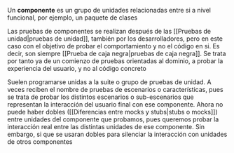 Un **componente** es un grupo de unidades relacionadas entre si a nivel funcional, por ejemplo, un paquete de clases

Las pruebas de componentes se realizan después de las [[Pruebas de unidad|pruebas de unidad]], también por los desarrolladores, pero en este caso con el objetivo de probar el comportamiento y no el código en si. Es decir, son siempre [[Prueba de caja negra|pruebas de caja negra]]. Se trata por tanto ya de un comienzo de pruebas orientadas al dominio, a probar la experiencia del usuario, y no al código concreto

Suelen programarse unidas a la suite o grupo de pruebas de unidad. A veces reciben el nombre de pruebas de escenarios o características, pues se trata de probar los distintos escenarios o sub-escenarios que representan la interacción del usuario final con ese componente. Ahora no puede haber dobles ([[Diferencias entre mocks y stubs|stubs o mocks]]) entre unidades del componente que probamos, pues queremos probar la interacción real entre las distintas unidades de ese componente. Sin embargo, si que se usaran dobles para silenciar la interacción con unidades de otros componentes